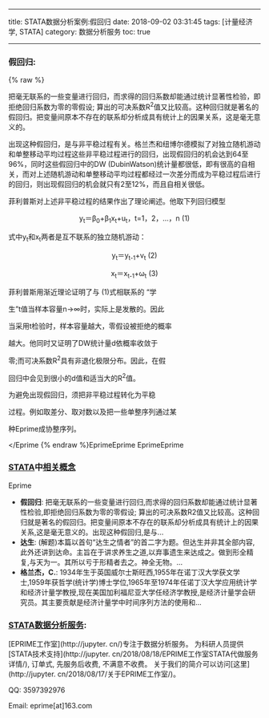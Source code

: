 
---
title: STATA数据分析案例:假回归
date: 2018-09-02 03:31:45
tags: [计量经济学, STATA]
category: 数据分析服务
toc: true

---



<span></span>
<!-- more -->



### 假回归:

{% raw %}
<div class="p1">把毫无联系的一些变量进行回归，而求得的回归系数却能通过统计显著性检验，即拒绝回归系数为零的零假设; 算出的可决系数R<sup>2</sup>值又比较高。这种回归就是著名的假回归。把变量间原本不存在的联系却分析成具有统计上的因果关系，这是毫无意义的。

<p>出现这种假回归，是与非平稳过程有关。格兰杰和纽博尔德模拟了对独立随机游动和单整移动平均过程这些非平稳过程进行的回归，出现假回归的机会达到64至96%，同时这些假回归中的DW (DubinWatson)统计量都很低，即有很高的自相关，而对上述随机游动和单整移动平均过程都经过一次差分而成为平稳过程后进行的回归，则出现假回归的机会就只有2至12%，而且自相关很低。

</p><p>菲利普斯对上述非平稳过程的结果作出了理论阐述。他取下列回归模型

</p><p></p><p align="center">y<sub>t</sub>＝β<sub>0</sub>+β<sub>1</sub>x<sub>t</sub>+u<sub>t</sub>，t=1，2，…，n (1)</p>

式中y<sub>t</sub>和x<sub>t</sub>两者是互不联系的独立随机游动：

<p></p><p align="center">y<sub>t</sub>＝y<sub>t-1</sub>+v<sub>t</sub> (2)</p>

<p align="center">x<sub>t</sub>＝x<sub>t-1</sub>+ω<sub>t</sub> (3)</p>

菲利普斯用渐近理论证明了与 (1)式相联系的 “学

生”t值当样本容量n→∞时，实际上是发散的。因此

当采用t检验时，样本容量越大，零假设被拒绝的概率

越大。他同时又证明了DW统计量d依概率收敛于

零;而可决系数R<sup>2</sup>具有非退化极限分布。因此，在假

回归中会见到很小的d值和适当大的R<sup>2</sup>值。

<p>为避免出现假回归，须把非平稳过程转化为平稳

过程。例如取差分、取对数以及把一些单整序列通过某

种Eprime成协整序列。</p></Eprime
{% endraw %}EprimeEprime
EprimeEprime


### [STATA](/tags/STATA/)中[相关概念](/categories/数据分析服务)
Eprime
- **假回归**: 把毫无联系的一些变量进行回归,而求得的回归系数却能通过统计显著性检验,即拒绝回归系数为零的零假设; 算出的可决系数R2值又比较高。这种回归就是著名的假回归。把变量间原本不存在的联系却分析成具有统计上的因果关系,这是毫无意义的。出现这种假回归,是与...
- **达生**: (解题)本篇以首句“达生之情者”的首二字为题。但达生并非其全部内容,此外还讲到达命。主旨在于讲求养生之道,以弃事遗生来达成之。做到形全精复,与天为一。其所以亏于形精者去之。神全无物。...
- **格兰杰，C.**: 1934年生于英国威尔士斯旺西,1955年在诺丁汉大学获文学士,1959年获哲学(统计学)博士学位,1965年至1974年任诺丁汉大学应用统计学和经济计量学教授,现在美国加利福尼亚大学任经济学教授,是经济计量学会研究员。其主要贡献是经济计量学中时间序列方法的使用和...




### [STATA](/tags/STATA/)[数据分析服务](/categories/数据分析服务/):
[EPRIME工作室](http://jupyter. cn/)专注于数据分析服务。
为科研人员提供[STATA技术支持](http://jupyter. cn/2018/08/18/EPRIME工作室STATA代做服务详情/), 订单式, 先服务后收费, 不满意不收费。
关于我们的简介可以访问[这里](http://jupyter. cn/2018/08/17/关于EPRIME工作室/)。

QQ: 3597392976

Email: eprime[at]163.com


